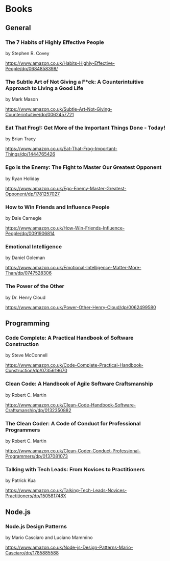 # Books

## General

### The 7 Habits of Highly Effective People
by Stephen R. Covey

https://www.amazon.co.uk/Habits-Highly-Effective-People/dp/0684858398/

### The Subtle Art of Not Giving a F*ck: A Counterintuitive Approach to Living a Good Life
by Mark Mason

https://www.amazon.co.uk/Subtle-Art-Not-Giving-Counterintuitive/dp/0062457721

### Eat That Frog!: Get More of the Important Things Done - Today!
by Brian Tracy

https://www.amazon.co.uk/Eat-That-Frog-Important-Things/dp/1444765426

### Ego is the Enemy: The Fight to Master Our Greatest Opponent
by Ryan Holiday

https://www.amazon.co.uk/Ego-Enemy-Master-Greatest-Opponent/dp/1781257027

### How to Win Friends and Influence People
by Dale Carnegie

https://www.amazon.co.uk/How-Win-Friends-Influence-People/dp/0091906814

### Emotional Intelligence
by Daniel Goleman

https://www.amazon.co.uk/Emotional-Intelligence-Matter-More-Than/dp/0747528306

### The Power of the Other
by Dr. Henry Cloud

https://www.amazon.co.uk/Power-Other-Henry-Cloud/dp/0062499580

## Programming

### Code Complete: A Practical Handbook of Software Construction
by Steve McConnell

https://www.amazon.co.uk/Code-Complete-Practical-Handbook-Construction/dp/0735619670

### Clean Code: A Handbook of Agile Software Craftsmanship
by Robert C. Martin

https://www.amazon.co.uk/Clean-Code-Handbook-Software-Craftsmanship/dp/0132350882

### The Clean Coder: A Code of Conduct for Professional Programmers
by Robert C. Martin

https://www.amazon.co.uk/Clean-Coder-Conduct-Professional-Programmers/dp/0137081073

### Talking with Tech Leads: From Novices to Practitioners
by Patrick Kua

https://www.amazon.co.uk/Talking-Tech-Leads-Novices-Practitioners/dp/150581748X

## Node.js

### Node.js Design Patterns
by Mario Casciaro and Luciano Mammino 

https://www.amazon.co.uk/Node-js-Design-Patterns-Mario-Casciaro/dp/1785885588


